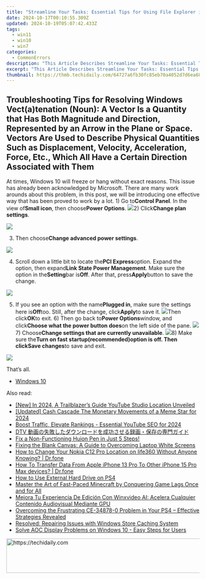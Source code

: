 ```yaml
---
title: "Streamline Your Tasks: Essential Tips for Using File Explorer in Windows 1Ntegrated Applications | Sync with Google Photos or iCloud, You Can Access Your Photos From Anywhere and on Any Device"
date: 2024-10-17T00:10:55.309Z
updated: 2024-10-19T05:07:42.433Z
tags:
  - win11
  - win10
  - win7
categories:
  - CommonErrors
description: "This Article Describes Streamline Your Tasks: Essential Tips for Using File Explorer in Windows 1Ntegrated Applications | Sync with Google Photos or iCloud, You Can Access Your Photos From Anywhere and on Any Device"
excerpt: "This Article Describes Streamline Your Tasks: Essential Tips for Using File Explorer in Windows 1Ntegrated Applications | Sync with Google Photos or iCloud, You Can Access Your Photos From Anywhere and on Any Device"
thumbnail: https://thmb.techidaily.com/64727a6fb30fc85eb70a4052d7d6ea68ac41c9b68c8e82ebf0f07967ea3707f2.jpg
---
```


## Troubleshooting Tips for Resolving Windows Vect(a)tenation (Noun): A Vector Is a Quantity that Has Both Magnitude and Direction, Represented by an Arrow in the Plane or Space. Vectors Are Used to Describe Physical Quantities Such as Displacement, Velocity, Acceleration, Force, Etc., Which All Have a Certain Direction Associated with Them

At times, Windows 10 will freeze or hang without exact reasons. This issue has already been acknowledged by Microsoft. There are many work arounds about this problem, in this post, we will be introducing one effective way that has been proved to work by a lot. 1) Go to**Control Panel**. In the view of**Small icon**, then choose**Power Options**. ![](https://images.drivereasy.com/wp-content/uploads/2016/10/power-options.jpg)2) Click**Change plan settings**.

![](https://images.drivereasy.com/wp-content/uploads/2016/10/change-plan-settings.jpg)

3) Then choose**Change advanced power settings**.

![](https://images.drivereasy.com/wp-content/uploads/2016/10/change-advanced-power-settings-600x446.jpg)

4) Scroll down a little bit to locate the**PCI Express**option. Expand the option, then expand**Link State Power Management**. Make sure the option in the**Setting**bar is**Off**. After that, press**Apply**button to save the change.

![](https://images.drivereasy.com/wp-content/uploads/2016/10/link-state-power-management.jpg)

5) If you see an option with the name**Plugged in**, make sure the settings here is**Off**too. Still, after the change, click**Apply**to save it. ![](https://images.drivereasy.com/wp-content/uploads/2016/10/off-plugged-in-pci-express.jpg)Then click**OK**to exit. 6) Then go back to**Power Options**window, and click**Choose what the power button does**on the left side of the pane. ![](https://images.drivereasy.com/wp-content/uploads/2016/10/choose-what-the-power-button-does-600x451.jpg)7) Choose**Change settings that are currently unavailable**. ![](https://images.drivereasy.com/wp-content/uploads/2016/10/change-settings-that-are-currently-unavailable.jpg)8) Make sure the**Turn on fast startup(recommended)**option is off. Then click**Save changes**to save and exit.

![](https://images.drivereasy.com/wp-content/uploads/2016/10/img_57fdf5c9b248d-600x450.jpg)

That’s all.

* [Windows 10](https://tools.techidaily.com/drivereasy/download/)

<ins class="adsbygoogle"
     style="display:block"
     data-ad-format="autorelaxed"
     data-ad-client="ca-pub-7571918770474297"
     data-ad-slot="1223367746"></ins>

<ins class="adsbygoogle"
     style="display:block"
     data-ad-client="ca-pub-7571918770474297"
     data-ad-slot="8358498916"
     data-ad-format="auto"
     data-full-width-responsive="true"></ins>

<span class="atpl-alsoreadstyle">Also read:</span>
<div><ul>
<li><a href="https://facebook-video-footage.techidaily.com/new-in-2024-a-trailblazers-guide-youtube-studio-location-unveiled/"><u>[New] In 2024, A Trailblazer’s Guide YouTube Studio Location Unveiled</u></a></li>
<li><a href="https://fox-boxes.techidaily.com/updated-cash-cascade-the-monetary-movements-of-a-meme-star-for-2024/"><u>[Updated] Cash Cascade The Monetary Movements of a Meme Star for 2024</u></a></li>
<li><a href="https://youtube-webster.techidaily.com/-traffic-elevate-rankings-essential-youtube-seo-for-2024/"><u>Boost Traffic, Elevate Rankings - Essential YouTube SEO for 2024</u></a></li>
<li><a href="https://win-remarkable.techidaily.com/dtv/"><u>DTV 動画の失敗したダウンロードを成功させる録画・保存の専門ガイド</u></a></li>
<li><a href="https://common-error.techidaily.com/1723210810739-fix-a-non-functioning-huion-pen-in-just-5-steps/"><u>Fix a Non-Functioning Huion Pen in Just 5 Steps!</u></a></li>
<li><a href="https://common-error.techidaily.com/fixing-the-blank-canvas-a-guide-to-overcoming-laptop-white-screens/"><u>Fixing the Blank Canvas: A Guide to Overcoming Laptop White Screens</u></a></li>
<li><a href="https://location-social.techidaily.com/how-to-change-your-nokia-c12-pro-location-on-life360-without-anyone-knowing-drfone-by-drfone-virtual-android/"><u>How to Change Your Nokia C12 Pro Location on life360 Without Anyone Knowing? | Dr.fone</u></a></li>
<li><a href="https://techidaily.com/how-to-transfer-data-from-apple-iphone-13-pro-to-other-iphone-15-pro-max-devices-drfone-by-drfone-transfer-data-from-ios-transfer-data-from-ios/"><u>How To Transfer Data From Apple iPhone 13 Pro To Other iPhone 15 Pro Max devices? | Dr.fone</u></a></li>
<li><a href="https://techidaily.com/how-to-use-external-hard-drive-on-ps4/"><u>How to Use External Hard Drive on PS4</u></a></li>
<li><a href="https://common-error.techidaily.com/master-the-art-of-fast-paced-minecraft-by-conquering-game-lags-once-and-for-all/"><u>Master the Art of Fast-Paced Minecraft by Conquering Game Lags Once and for All</u></a></li>
<li><a href="https://some-approaches.techidaily.com/mejora-tu-experiencia-de-edicion-con-winxvideo-ai-acelera-cualquier-contenido-audiovisual-mediante-gpu/"><u>Mejora Tu Experiencia De Edición Con Winxvideo AI: Acelera Cualquier Contenido Audiovisual Mediante GPU</u></a></li>
<li><a href="https://common-error.techidaily.com/overcoming-the-frustrating-ce-34878-0-problem-in-your-ps4-effective-strategies-revealed/"><u>Overcoming the Frustrating CE-34878-0 Problem in Your PS4 – Effective Strategies Revealed</u></a></li>
<li><a href="https://common-error.techidaily.com/resolved-repairing-issues-with-windows-store-caching-system/"><u>Resolved: Repairing Issues with Windows Store Caching System</u></a></li>
<li><a href="https://common-error.techidaily.com/solve-aoc-display-problems-on-windows-10-easy-steps-for-users/"><u>Solve AOC Display Problems on Windows 10 - Easy Steps for Users</u></a></li>
</ul></div>

<!-- affiliate ads begin -->
<a href="https://appsumo.8odi.net/c/5597632/2111965/7443" target="_top" id="2111965">
  <img src="//a.impactradius-go.com/display-ad/7443-2111965" border="0" alt="https://techidaily.com" width="728" height="90"/>
</a>
<img height="0" width="0" src="https://appsumo.8odi.net/i/5597632/2111965/7443" style="position:absolute;visibility:hidden;" border="0" />
<!-- affiliate ads end -->

